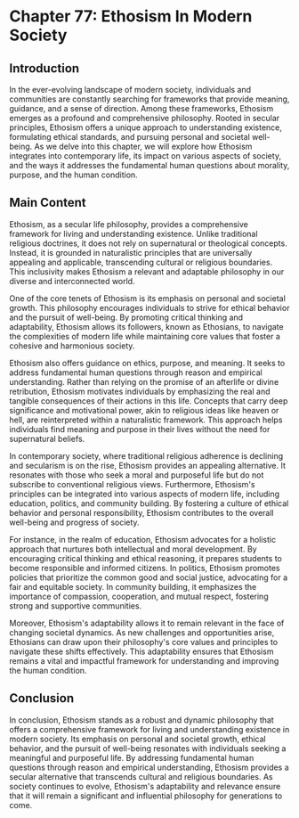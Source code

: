 # Chapter 77: Ethosism In Modern Society

## Introduction

In the ever-evolving landscape of modern society, individuals and communities are constantly searching for frameworks that provide meaning, guidance, and a sense of direction. Among these frameworks, Ethosism emerges as a profound and comprehensive philosophy. Rooted in secular principles, Ethosism offers a unique approach to understanding existence, formulating ethical standards, and pursuing personal and societal well-being. As we delve into this chapter, we will explore how Ethosism integrates into contemporary life, its impact on various aspects of society, and the ways it addresses the fundamental human questions about morality, purpose, and the human condition.

## Main Content

Ethosism, as a secular life philosophy, provides a comprehensive framework for living and understanding existence. Unlike traditional religious doctrines, it does not rely on supernatural or theological concepts. Instead, it is grounded in naturalistic principles that are universally appealing and applicable, transcending cultural or religious boundaries. This inclusivity makes Ethosism a relevant and adaptable philosophy in our diverse and interconnected world.

One of the core tenets of Ethosism is its emphasis on personal and societal growth. This philosophy encourages individuals to strive for ethical behavior and the pursuit of well-being. By promoting critical thinking and adaptability, Ethosism allows its followers, known as Ethosians, to navigate the complexities of modern life while maintaining core values that foster a cohesive and harmonious society.

Ethosism also offers guidance on ethics, purpose, and meaning. It seeks to address fundamental human questions through reason and empirical understanding. Rather than relying on the promise of an afterlife or divine retribution, Ethosism motivates individuals by emphasizing the real and tangible consequences of their actions in this life. Concepts that carry deep significance and motivational power, akin to religious ideas like heaven or hell, are reinterpreted within a naturalistic framework. This approach helps individuals find meaning and purpose in their lives without the need for supernatural beliefs.

In contemporary society, where traditional religious adherence is declining and secularism is on the rise, Ethosism provides an appealing alternative. It resonates with those who seek a moral and purposeful life but do not subscribe to conventional religious views. Furthermore, Ethosism's principles can be integrated into various aspects of modern life, including education, politics, and community building. By fostering a culture of ethical behavior and personal responsibility, Ethosism contributes to the overall well-being and progress of society.

For instance, in the realm of education, Ethosism advocates for a holistic approach that nurtures both intellectual and moral development. By encouraging critical thinking and ethical reasoning, it prepares students to become responsible and informed citizens. In politics, Ethosism promotes policies that prioritize the common good and social justice, advocating for a fair and equitable society. In community building, it emphasizes the importance of compassion, cooperation, and mutual respect, fostering strong and supportive communities.

Moreover, Ethosism's adaptability allows it to remain relevant in the face of changing societal dynamics. As new challenges and opportunities arise, Ethosians can draw upon their philosophy's core values and principles to navigate these shifts effectively. This adaptability ensures that Ethosism remains a vital and impactful framework for understanding and improving the human condition.

## Conclusion

In conclusion, Ethosism stands as a robust and dynamic philosophy that offers a comprehensive framework for living and understanding existence in modern society. Its emphasis on personal and societal growth, ethical behavior, and the pursuit of well-being resonates with individuals seeking a meaningful and purposeful life. By addressing fundamental human questions through reason and empirical understanding, Ethosism provides a secular alternative that transcends cultural and religious boundaries. As society continues to evolve, Ethosism's adaptability and relevance ensure that it will remain a significant and influential philosophy for generations to come.
